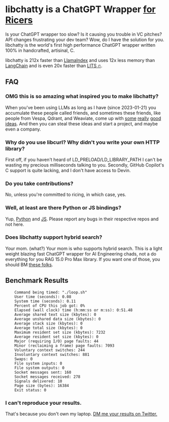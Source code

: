 # libchatty is a ChatGPT Wrapper [for Ricers](https://www.shlomifish.org/humour/by-others/funroll-loops/Gentoo-is-Rice.html)

Is your ChatGPT wrapper too slow? Is it causing you trouble in VC pitches? API changes frustrating your dev team? Wow, do I have the solution for you. libchatty is the world's first high performance ChatGPT wrapper written 100% in handcrafted, artisinal, C.

libchatty is 212x faster than [LlamaIndex](llamaindex/README.md) and uses 12x less memory than [LangChain](langchain/README.md) and is even 20x faster than [LITS 🔥](lits/README.md).

## FAQ

### OMG this is so amazing what inspired you to make libchatty?

When you've been using LLMs as long as I have (since 2023-01-21) you accumulate these people called friends, and sometimes these friends, like people from Vespa, Qdrant, and Weaviate, come up with [some](https://x.com/jobergum/status/1809157587612336402) [really](https://x.com/philipvollet/status/1809498065998393650) [good](https://x.com/generall931/status/1809499192982725029) [ideas](https://x.com/jobergum/status/1810408969468276868). And then you can steal these ideas and start a project, and maybe even a company.

### Why do you use libcurl? Why didn't you write your own HTTP library?

First off, if you haven't heard of LD_PRELOAD/LD_LIBRARY_PATH I can't be wasting my precious milliseconds talking to you. Secondly, GitHub Copilot's C support is quite lacking, and I don't have access to Devin.

### Do you take contributions?

No, unless you're committed to ricing, in which case, yes.

### Well, at least are there Python or JS bindings?

Yup, [Python](https://github.com/openai/openai-python) and [JS](https://github.com/openai/openai-node). Please report any bugs in their respective repos and not here.

### Does libchatty support hybrid search?

Your mom. (what?) Your mom is who supports hybrid search. This is a light weight blazing fast ChatGPT wrapper for AI Engineering chads, not a do everything for you RAG 15.0 Pro Max library. If you want one of those, you should BM [these folks](https://x.com/LoganMarkewich/status/1810122047235961258).

## Benchmark Results

```
	Command being timed: "./loop.sh"
	User time (seconds): 0.08
	System time (seconds): 0.11
	Percent of CPU this job got: 0%
	Elapsed (wall clock) time (h:mm:ss or m:ss): 0:51.48
	Average shared text size (kbytes): 0
	Average unshared data size (kbytes): 0
	Average stack size (kbytes): 0
	Average total size (kbytes): 0
	Maximum resident set size (kbytes): 7232
	Average resident set size (kbytes): 0
	Major (requiring I/O) page faults: 44
	Minor (reclaiming a frame) page faults: 7093
	Voluntary context switches: 244
	Involuntary context switches: 881
	Swaps: 0
	File system inputs: 0
	File system outputs: 0
	Socket messages sent: 160
	Socket messages received: 278
	Signals delivered: 10
	Page size (bytes): 16384
	Exit status: 0
```

### I can't reproduce your results.

That's because you don't own my laptop. [DM me your results on Twitter.](https://x.com/yi_ding)